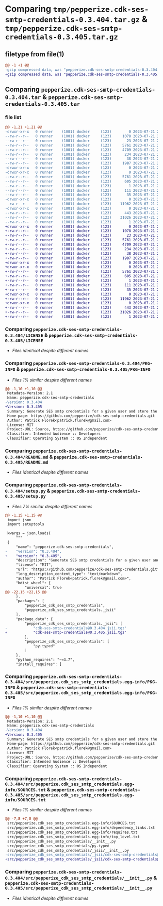 # Comparing `tmp/pepperize.cdk-ses-smtp-credentials-0.3.404.tar.gz` & `tmp/pepperize.cdk-ses-smtp-credentials-0.3.405.tar.gz`

## filetype from file(1)

```diff
@@ -1 +1 @@
-gzip compressed data, was "pepperize.cdk-ses-smtp-credentials-0.3.404.tar", last modified: Fri Jul 21 22:45:14 2023, max compression
+gzip compressed data, was "pepperize.cdk-ses-smtp-credentials-0.3.405.tar", last modified: Fri Jul 21 22:50:12 2023, max compression
```

## Comparing `pepperize.cdk-ses-smtp-credentials-0.3.404.tar` & `pepperize.cdk-ses-smtp-credentials-0.3.405.tar`

### file list

```diff
@@ -1,21 +1,21 @@
-drwxr-xr-x   0 runner    (1001) docker     (123)        0 2023-07-21 22:45:14.373274 pepperize.cdk-ses-smtp-credentials-0.3.404/
--rw-r--r--   0 runner    (1001) docker     (123)     1078 2023-07-21 22:45:02.000000 pepperize.cdk-ses-smtp-credentials-0.3.404/LICENSE
--rw-r--r--   0 runner    (1001) docker     (123)       23 2023-07-21 22:45:02.000000 pepperize.cdk-ses-smtp-credentials-0.3.404/MANIFEST.in
--rw-r--r--   0 runner    (1001) docker     (123)     5761 2023-07-21 22:45:14.373274 pepperize.cdk-ses-smtp-credentials-0.3.404/PKG-INFO
--rw-r--r--   0 runner    (1001) docker     (123)     4709 2023-07-21 22:45:02.000000 pepperize.cdk-ses-smtp-credentials-0.3.404/README.md
--rw-r--r--   0 runner    (1001) docker     (123)      234 2023-07-21 22:45:02.000000 pepperize.cdk-ses-smtp-credentials-0.3.404/pyproject.toml
--rw-r--r--   0 runner    (1001) docker     (123)       38 2023-07-21 22:45:14.373274 pepperize.cdk-ses-smtp-credentials-0.3.404/setup.cfg
--rw-r--r--   0 runner    (1001) docker     (123)     1987 2023-07-21 22:45:02.000000 pepperize.cdk-ses-smtp-credentials-0.3.404/setup.py
-drwxr-xr-x   0 runner    (1001) docker     (123)        0 2023-07-21 22:45:14.369274 pepperize.cdk-ses-smtp-credentials-0.3.404/src/
-drwxr-xr-x   0 runner    (1001) docker     (123)        0 2023-07-21 22:45:14.373274 pepperize.cdk-ses-smtp-credentials-0.3.404/src/pepperize.cdk_ses_smtp_credentials.egg-info/
--rw-r--r--   0 runner    (1001) docker     (123)     5761 2023-07-21 22:45:14.000000 pepperize.cdk-ses-smtp-credentials-0.3.404/src/pepperize.cdk_ses_smtp_credentials.egg-info/PKG-INFO
--rw-r--r--   0 runner    (1001) docker     (123)      605 2023-07-21 22:45:14.000000 pepperize.cdk-ses-smtp-credentials-0.3.404/src/pepperize.cdk_ses_smtp_credentials.egg-info/SOURCES.txt
--rw-r--r--   0 runner    (1001) docker     (123)        1 2023-07-21 22:45:14.000000 pepperize.cdk-ses-smtp-credentials-0.3.404/src/pepperize.cdk_ses_smtp_credentials.egg-info/dependency_links.txt
--rw-r--r--   0 runner    (1001) docker     (123)      111 2023-07-21 22:45:14.000000 pepperize.cdk-ses-smtp-credentials-0.3.404/src/pepperize.cdk_ses_smtp_credentials.egg-info/requires.txt
--rw-r--r--   0 runner    (1001) docker     (123)       35 2023-07-21 22:45:14.000000 pepperize.cdk-ses-smtp-credentials-0.3.404/src/pepperize.cdk_ses_smtp_credentials.egg-info/top_level.txt
-drwxr-xr-x   0 runner    (1001) docker     (123)        0 2023-07-21 22:45:14.373274 pepperize.cdk-ses-smtp-credentials-0.3.404/src/pepperize_cdk_ses_smtp_credentials/
--rw-r--r--   0 runner    (1001) docker     (123)    11962 2023-07-21 22:45:02.000000 pepperize.cdk-ses-smtp-credentials-0.3.404/src/pepperize_cdk_ses_smtp_credentials/__init__.py
-drwxr-xr-x   0 runner    (1001) docker     (123)        0 2023-07-21 22:45:14.373274 pepperize.cdk-ses-smtp-credentials-0.3.404/src/pepperize_cdk_ses_smtp_credentials/_jsii/
--rw-r--r--   0 runner    (1001) docker     (123)      443 2023-07-21 22:45:02.000000 pepperize.cdk-ses-smtp-credentials-0.3.404/src/pepperize_cdk_ses_smtp_credentials/_jsii/__init__.py
--rw-r--r--   0 runner    (1001) docker     (123)    31026 2023-07-21 22:45:02.000000 pepperize.cdk-ses-smtp-credentials-0.3.404/src/pepperize_cdk_ses_smtp_credentials/_jsii/cdk-ses-smtp-credentials@0.3.404.jsii.tgz
--rw-r--r--   0 runner    (1001) docker     (123)        1 2023-07-21 22:45:02.000000 pepperize.cdk-ses-smtp-credentials-0.3.404/src/pepperize_cdk_ses_smtp_credentials/py.typed
+drwxr-xr-x   0 runner    (1001) docker     (123)        0 2023-07-21 22:50:12.600984 pepperize.cdk-ses-smtp-credentials-0.3.405/
+-rw-r--r--   0 runner    (1001) docker     (123)     1078 2023-07-21 22:50:01.000000 pepperize.cdk-ses-smtp-credentials-0.3.405/LICENSE
+-rw-r--r--   0 runner    (1001) docker     (123)       23 2023-07-21 22:50:01.000000 pepperize.cdk-ses-smtp-credentials-0.3.405/MANIFEST.in
+-rw-r--r--   0 runner    (1001) docker     (123)     5761 2023-07-21 22:50:12.600984 pepperize.cdk-ses-smtp-credentials-0.3.405/PKG-INFO
+-rw-r--r--   0 runner    (1001) docker     (123)     4709 2023-07-21 22:50:01.000000 pepperize.cdk-ses-smtp-credentials-0.3.405/README.md
+-rw-r--r--   0 runner    (1001) docker     (123)      234 2023-07-21 22:50:01.000000 pepperize.cdk-ses-smtp-credentials-0.3.405/pyproject.toml
+-rw-r--r--   0 runner    (1001) docker     (123)       38 2023-07-21 22:50:12.600984 pepperize.cdk-ses-smtp-credentials-0.3.405/setup.cfg
+-rw-r--r--   0 runner    (1001) docker     (123)     1987 2023-07-21 22:50:01.000000 pepperize.cdk-ses-smtp-credentials-0.3.405/setup.py
+drwxr-xr-x   0 runner    (1001) docker     (123)        0 2023-07-21 22:50:12.600984 pepperize.cdk-ses-smtp-credentials-0.3.405/src/
+drwxr-xr-x   0 runner    (1001) docker     (123)        0 2023-07-21 22:50:12.600984 pepperize.cdk-ses-smtp-credentials-0.3.405/src/pepperize.cdk_ses_smtp_credentials.egg-info/
+-rw-r--r--   0 runner    (1001) docker     (123)     5761 2023-07-21 22:50:12.000000 pepperize.cdk-ses-smtp-credentials-0.3.405/src/pepperize.cdk_ses_smtp_credentials.egg-info/PKG-INFO
+-rw-r--r--   0 runner    (1001) docker     (123)      605 2023-07-21 22:50:12.000000 pepperize.cdk-ses-smtp-credentials-0.3.405/src/pepperize.cdk_ses_smtp_credentials.egg-info/SOURCES.txt
+-rw-r--r--   0 runner    (1001) docker     (123)        1 2023-07-21 22:50:12.000000 pepperize.cdk-ses-smtp-credentials-0.3.405/src/pepperize.cdk_ses_smtp_credentials.egg-info/dependency_links.txt
+-rw-r--r--   0 runner    (1001) docker     (123)      111 2023-07-21 22:50:12.000000 pepperize.cdk-ses-smtp-credentials-0.3.405/src/pepperize.cdk_ses_smtp_credentials.egg-info/requires.txt
+-rw-r--r--   0 runner    (1001) docker     (123)       35 2023-07-21 22:50:12.000000 pepperize.cdk-ses-smtp-credentials-0.3.405/src/pepperize.cdk_ses_smtp_credentials.egg-info/top_level.txt
+drwxr-xr-x   0 runner    (1001) docker     (123)        0 2023-07-21 22:50:12.600984 pepperize.cdk-ses-smtp-credentials-0.3.405/src/pepperize_cdk_ses_smtp_credentials/
+-rw-r--r--   0 runner    (1001) docker     (123)    11962 2023-07-21 22:50:01.000000 pepperize.cdk-ses-smtp-credentials-0.3.405/src/pepperize_cdk_ses_smtp_credentials/__init__.py
+drwxr-xr-x   0 runner    (1001) docker     (123)        0 2023-07-21 22:50:12.600984 pepperize.cdk-ses-smtp-credentials-0.3.405/src/pepperize_cdk_ses_smtp_credentials/_jsii/
+-rw-r--r--   0 runner    (1001) docker     (123)      443 2023-07-21 22:50:01.000000 pepperize.cdk-ses-smtp-credentials-0.3.405/src/pepperize_cdk_ses_smtp_credentials/_jsii/__init__.py
+-rw-r--r--   0 runner    (1001) docker     (123)    31026 2023-07-21 22:50:01.000000 pepperize.cdk-ses-smtp-credentials-0.3.405/src/pepperize_cdk_ses_smtp_credentials/_jsii/cdk-ses-smtp-credentials@0.3.405.jsii.tgz
+-rw-r--r--   0 runner    (1001) docker     (123)        1 2023-07-21 22:50:01.000000 pepperize.cdk-ses-smtp-credentials-0.3.405/src/pepperize_cdk_ses_smtp_credentials/py.typed
```

### Comparing `pepperize.cdk-ses-smtp-credentials-0.3.404/LICENSE` & `pepperize.cdk-ses-smtp-credentials-0.3.405/LICENSE`

 * *Files identical despite different names*

### Comparing `pepperize.cdk-ses-smtp-credentials-0.3.404/PKG-INFO` & `pepperize.cdk-ses-smtp-credentials-0.3.405/PKG-INFO`

 * *Files 1% similar despite different names*

```diff
@@ -1,10 +1,10 @@
 Metadata-Version: 2.1
 Name: pepperize.cdk-ses-smtp-credentials
-Version: 0.3.404
+Version: 0.3.405
 Summary: Generate SES smtp credentials for a given user and store the credentials in a SecretsManager Secret.
 Home-page: https://github.com/pepperize/cdk-ses-smtp-credentials.git
 Author: Patrick Florek<patrick.florek@gmail.com>
 License: MIT
 Project-URL: Source, https://github.com/pepperize/cdk-ses-smtp-credentials.git
 Classifier: Intended Audience :: Developers
 Classifier: Operating System :: OS Independent
```

### Comparing `pepperize.cdk-ses-smtp-credentials-0.3.404/README.md` & `pepperize.cdk-ses-smtp-credentials-0.3.405/README.md`

 * *Files identical despite different names*

### Comparing `pepperize.cdk-ses-smtp-credentials-0.3.404/setup.py` & `pepperize.cdk-ses-smtp-credentials-0.3.405/setup.py`

 * *Files 7% similar despite different names*

```diff
@@ -1,15 +1,15 @@
 import json
 import setuptools
 
 kwargs = json.loads(
     """
 {
     "name": "pepperize.cdk-ses-smtp-credentials",
-    "version": "0.3.404",
+    "version": "0.3.405",
     "description": "Generate SES smtp credentials for a given user and store the credentials in a SecretsManager Secret.",
     "license": "MIT",
     "url": "https://github.com/pepperize/cdk-ses-smtp-credentials.git",
     "long_description_content_type": "text/markdown",
     "author": "Patrick Florek<patrick.florek@gmail.com>",
     "bdist_wheel": {
         "universal": true
@@ -22,15 +22,15 @@
     },
     "packages": [
         "pepperize_cdk_ses_smtp_credentials",
         "pepperize_cdk_ses_smtp_credentials._jsii"
     ],
     "package_data": {
         "pepperize_cdk_ses_smtp_credentials._jsii": [
-            "cdk-ses-smtp-credentials@0.3.404.jsii.tgz"
+            "cdk-ses-smtp-credentials@0.3.405.jsii.tgz"
         ],
         "pepperize_cdk_ses_smtp_credentials": [
             "py.typed"
         ]
     },
     "python_requires": "~=3.7",
     "install_requires": [
```

### Comparing `pepperize.cdk-ses-smtp-credentials-0.3.404/src/pepperize.cdk_ses_smtp_credentials.egg-info/PKG-INFO` & `pepperize.cdk-ses-smtp-credentials-0.3.405/src/pepperize.cdk_ses_smtp_credentials.egg-info/PKG-INFO`

 * *Files 1% similar despite different names*

```diff
@@ -1,10 +1,10 @@
 Metadata-Version: 2.1
 Name: pepperize.cdk-ses-smtp-credentials
-Version: 0.3.404
+Version: 0.3.405
 Summary: Generate SES smtp credentials for a given user and store the credentials in a SecretsManager Secret.
 Home-page: https://github.com/pepperize/cdk-ses-smtp-credentials.git
 Author: Patrick Florek<patrick.florek@gmail.com>
 License: MIT
 Project-URL: Source, https://github.com/pepperize/cdk-ses-smtp-credentials.git
 Classifier: Intended Audience :: Developers
 Classifier: Operating System :: OS Independent
```

### Comparing `pepperize.cdk-ses-smtp-credentials-0.3.404/src/pepperize.cdk_ses_smtp_credentials.egg-info/SOURCES.txt` & `pepperize.cdk-ses-smtp-credentials-0.3.405/src/pepperize.cdk_ses_smtp_credentials.egg-info/SOURCES.txt`

 * *Files 1% similar despite different names*

```diff
@@ -7,8 +7,8 @@
 src/pepperize.cdk_ses_smtp_credentials.egg-info/SOURCES.txt
 src/pepperize.cdk_ses_smtp_credentials.egg-info/dependency_links.txt
 src/pepperize.cdk_ses_smtp_credentials.egg-info/requires.txt
 src/pepperize.cdk_ses_smtp_credentials.egg-info/top_level.txt
 src/pepperize_cdk_ses_smtp_credentials/__init__.py
 src/pepperize_cdk_ses_smtp_credentials/py.typed
 src/pepperize_cdk_ses_smtp_credentials/_jsii/__init__.py
-src/pepperize_cdk_ses_smtp_credentials/_jsii/cdk-ses-smtp-credentials@0.3.404.jsii.tgz
+src/pepperize_cdk_ses_smtp_credentials/_jsii/cdk-ses-smtp-credentials@0.3.405.jsii.tgz
```

### Comparing `pepperize.cdk-ses-smtp-credentials-0.3.404/src/pepperize_cdk_ses_smtp_credentials/__init__.py` & `pepperize.cdk-ses-smtp-credentials-0.3.405/src/pepperize_cdk_ses_smtp_credentials/__init__.py`

 * *Files identical despite different names*

